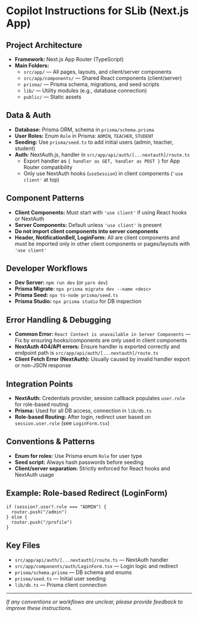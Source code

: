 # Copilot Instructions for SLib (Next.js App)

## Project Architecture
- **Framework:** Next.js App Router (TypeScript)
- **Main Folders:**
  - `src/app/` — All pages, layouts, and client/server components
  - `src/app/components/` — Shared React components (client/server)
  - `prisma/` — Prisma schema, migrations, and seed scripts
  - `lib/` — Utility modules (e.g., database connection)
  - `public/` — Static assets

## Data & Auth
- **Database:** Prisma ORM, schema in `prisma/schema.prisma`
- **User Roles:** Enum `Role` in Prisma: `ADMIN`, `TEACHER`, `STUDENT`
- **Seeding:** Use `prisma/seed.ts` to add initial users (admin, teacher, student)
- **Auth:** NextAuth.js, handler in `src/app/api/auth/[...nextauth]/route.ts`
  - Export handler as `{ handler as GET, handler as POST }` for App Router compatibility
  - Only use NextAuth hooks (`useSession`) in client components (`'use client'` at top)

## Component Patterns
- **Client Components:** Must start with `'use client'` if using React hooks or NextAuth
- **Server Components:** Default unless `'use client'` is present
- **Do not import client components into server components**
- **Header, NotificationBell, LoginForm:** All are client components and must be imported only in other client components or pages/layouts with `'use client'`

## Developer Workflows
- **Dev Server:** `npm run dev` (or `yarn dev`)
- **Prisma Migrate:** `npx prisma migrate dev --name <desc>`
- **Prisma Seed:** `npx ts-node prisma/seed.ts`
- **Prisma Studio:** `npx prisma studio` for DB inspection

## Error Handling & Debugging
- **Common Error:** `React Context is unavailable in Server Components` — Fix by ensuring hooks/components are only used in client components
- **NextAuth 404/API errors:** Ensure handler is exported correctly and endpoint path is `src/app/api/auth/[...nextauth]/route.ts`
- **Client Fetch Error (NextAuth):** Usually caused by invalid handler export or non-JSON response

## Integration Points
- **NextAuth:** Credentials provider, session callback populates `user.role` for role-based routing
- **Prisma:** Used for all DB access, connection in `lib/db.ts`
- **Role-based Routing:** After login, redirect user based on `session.user.role` (see `LoginForm.tsx`)

## Conventions & Patterns
- **Enum for roles:** Use Prisma enum `Role` for user type
- **Seed script:** Always hash passwords before seeding
- **Client/server separation:** Strictly enforced for React hooks and NextAuth usage

## Example: Role-based Redirect (LoginForm)
```tsx
if (session?.user?.role === "ADMIN") {
  router.push("/admin")
} else {
  router.push("/profile")
}
```

## Key Files
- `src/app/api/auth/[...nextauth]/route.ts` — NextAuth handler
- `src/app/components/auth/LoginForm.tsx` — Login logic and redirect
- `prisma/schema.prisma` — DB schema and enums
- `prisma/seed.ts` — Initial user seeding
- `lib/db.ts` — Prisma client connection

---
_If any conventions or workflows are unclear, please provide feedback to improve these instructions._
